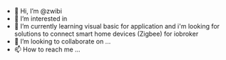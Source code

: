 - 👋 Hi, I’m @zwibi
- 👀 I’m interested in 
- 🌱 I’m currently learning visual basic for application and i'm looking for solutions to connect smart home devices (Zigbee) for iobroker
- 💞️ I’m looking to collaborate on ...
- 📫 How to reach me ...

<!---
zwibi/zwibi is a ✨ special ✨ repository because its `README.md` (this file) appears on your GitHub profile.
You can click the Preview link to take a look at your changes.
--->
